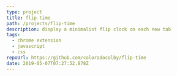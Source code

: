 ```yaml
---
type: project
title: flip-time
path: /projects/flip-time
description: display a minimalist flip clock on each new tab
tags:
  - chrome extension
  - javascript
  - css
repoUrl: https://github.com/coloradocolby/flip-time
date: 2019-05-07T07:27:52.878Z
---
```

